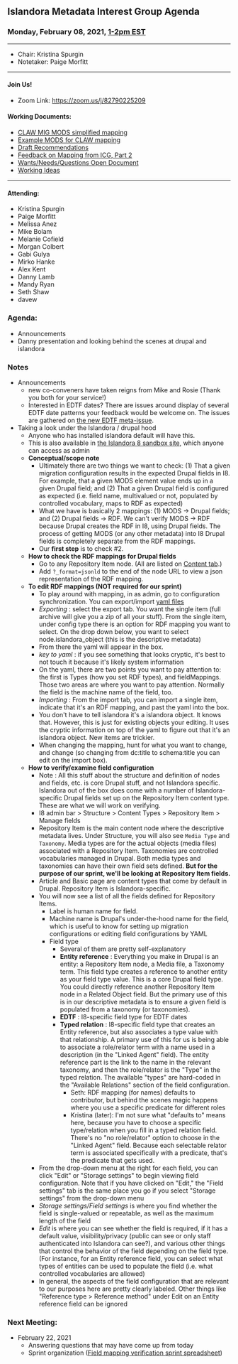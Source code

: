 ## Islandora Metadata Interest Group Agenda
### Monday, February 08, 2021, [1-2pm EST](http://www.thetimezoneconverter.com/?t=1%20pm&tz=Toronto&)

---
* Chair: Kristina Spurgin
* Notetaker: Paige Morfitt
---

#### Join Us!
* Zoom Link: https://zoom.us/j/82790225209

#### Working Documents:
* [CLAW MIG MODS simplified mapping](https://docs.google.com/spreadsheets/d/18u2qFJ014IIxlVpM3JXfDEFccwBZcoFsjbBGpvL0jJI/edit#gid=0)
* [Example MODS for CLAW mapping](https://docs.google.com/spreadsheets/d/1C2Xie7HUDSgRT5v4ldoJvlNdoXz2GHAPvL3PE3TOKW8/edit#gid=1829081124)
* [Draft Recommendations](https://docs.google.com/document/d/15qSO9YcALtYSqd6CUuGx0t8FwUJ5pPwVPz0PA5rU898/edit#heading=h.f9r6knw0rjvu)
* [Feedback on Mapping from ICG, Part 2](https://docs.google.com/document/d/11OpqMMCXM1TFXgsr4yyTQ_cH9DabnD31p7JnuTRQl28/edit?invite=CMWvruEI&ts=5e66437f)
* [Wants/Needs/Questions Open Document](https://docs.google.com/document/d/12Kpb6826TNPzzMuyPS0sESa9TLnmljQmeioWbaPeEdA/edit)
* [Working Ideas](https://github.com/islandora-interest-groups/Islandora-Metadata-Interest-Group/blob/main/working_docs/ideas_and_topics.md)

---

#### Attending:
* Kristina Spurgin
* Paige Morfitt
* Melissa Anez 
* Mike Bolam
* Melanie Cofield
* Morgan Colbert
* Gabi Gulya
* Mirko Hanke
* Alex Kent
* Danny Lamb
* Mandy Ryan
* Seth Shaw
* davew




### Agenda:
* Announcements
* Danny presentation and looking behind the scenes at drupal and islandora



### Notes
* Announcements
	* new co-conveners  have taken reigns from Mike and Rosie (Thank you both for your service!)
	* Interested in EDTF dates? There are issues around display of several EDTF date patterns your feedback would be welcome on. The issues are gathered on [the new EDTF meta-issue](https://github.com/Islandora/documentation/issues/1748).
* Taking a look under the Islandora / drupal hood
	* Anyone who has installed islandora default will have this. 
	* This is also available in [the Islandora 8 sandbox site](http://future.islandora.ca/), which anyone can access as admin
  * **Conceptual/scope note**
    * Ultimately there are two things we want to check: (1) That a given migration configuration results in the expected Drupal fields in I8. For example, that a given MODS element value ends up in a given Drupal field; and (2) That a given Drupal field is configured as expected (i.e. field name, multivalued or not, populated by controlled vocabulary, maps to RDF as expected)
    * What we have is basically 2 mappings: (1) MODS -> Drupal fields; and (2) Drupal fields -> RDF. We can't verify MODS -> RDF because Drupal creates the RDF in I8, using Drupal fields. The process of getting MODS (or any other metadata) into I8 Drupal fields is completely separate from the RDF mappings.
    * Our **first step** is to check #2. 
  * **How to check the RDF mappings for Drupal fields**
	  * Go to any Repository Item node. (All are listed on [Content tab](http://future.islandora.ca/admin/content?title=&type=islandora_object&status=All&langcode=All).) 
    * Add `?_format=jsonld` to the end of the node URL to view a json representation of the RDF mapping.
  * **To edit RDF mappings (NOT required for our sprint)**
	  * To play around with mapping, in as admin, go to configuration synchronization. You can export/import [yaml files](http://yaml.org)
	  * *Exporting* : select the export tab. You want the single item (full archive will give you a zip of all your stuff). From the single item, under config type there is an option for RDF mapping you want to select. On the drop down below, you want to select node.islandora_object (this is the descriptive metadata)
	  * From there the yaml will appear in the box. 
	  * *key to yaml* : if you see something that looks cryptic, it's best to not touch it because it's likely  system information 
	  * On the yaml, there are two points you want to pay attention to: the first is Types (how you set RDF types), and fieldMappings. Those two areas are where you want to pay attention. Normally the field is the machine name of the field, too. 
	  * *Importing* : From the import tab, you can import a single item, indicate that it's an RDF mapping, and past the yaml into the box. 
	  * You don't have to tell islandora it's a  islandora object. It knows that. However, this is just for existing objects your editing. It uses the cryptic information on top of the yaml to figure out that it's an islandora object. New items are trickier.
	  * When changing the mapping, hunt for what you want to change, and change (so changing from dc:title to schema:title you can edit on the import box). 
  * **How to verify/examine field configuration**
	  * Note : All this stuff about the structure and definition of nodes and fields, etc. is core Drupal stuff, and not Islandora specific. Islandora out of the box does come with a number of Islandora-specific Drupal fields set up on the Repository Item content type. These are what we will work on verifying.
	  * I8 admin bar > Structure > Content Types > Repository Item > Manage fields
      * Repository Item is the main content node where the descriptive metadata lives. Under Structure, you will also see `Media Type` and `Taxonomy`. Media types are for the actual objects (media files) associated with a Repository Item. Taxonomies are controlled vocabularies managed in Drupal. Both media types and taxonomies can have their own field sets defined. **But for the purpose of our sprint, we'll be looking at Repository Item fields.**
      * Article and Basic page are content types that come by default in Drupal. Repository Item is Islandora-specific. 
    * You will now see a list of all the fields defined for Repository Items.
      * Label is human name for field.
      * Machine name is Drupal's under-the-hood name for the field, which is useful to know for setting up migration configurations or editing field configurations by YAML
      * Field type
        * Several of them are pretty self-explanatory
        * **Entity reference** : Everything you make in Drupal is an entity: a Repository Item node, a Media file, a Taxonomy term. This field type creates a reference to another entity as your field type value. This is a core Drupal field type. You could directly reference another Repository Item node in a Related Object field. But the primary use of this is in our descriptive metadata is to ensure a given field is populated from a taxonomy (or taxonomies).
        * **EDTF** : I8-specific field type for EDTF dates
        * **Typed relation** : I8-specific field type that creates an Entity reference, but also associates a type value with that relationship. A primary use of this for us is being able to associate a role/relator term with a name used in a description (in the "Linked Agent" field). The entity reference part is the link to the name in the relevant taxonomy, and then the role/relator is the "Type" in the typed relation. The available "types" are hard-coded in the "Available Relations" section of the field configuration.
          * Seth: RDF mapping (for names) defaults to contributor, but behind the scenes magic happens where you use a specific predicate for different roles
          * Kristina (later): I'm not sure what "defaults to" means here, because you have to choose a specific type/relation when you fill in a typed relation field. There's no "no role/relator" option to choose in the "Linked Agent" field. Because each selectable relator term is associated specifically with a predicate, that's the predicate that gets used.
     *  From the drop-down menu at the right for each field, you can click "Edit" or "Storage settings" to begin viewing field configuration. Note that if you have clicked on "Edit," the "Field settings" tab is the same place you go if you select "Storage settings" from the drop-down menu
     * *Storage settings/Field settings* is where you find whether the field is single-valued or repeatable, as well as the maximum length of the field
     * *Edit* is where you can see whether the field is required, if it has a default value, visibility/privacy (public can see or only staff authenticated into Islandora can see?), and various other things that control the behavior of the field depending on the field type. (For instance, for an Entity reference field, you can select what types of entities can be used to populate the field (i.e. what controlled vocabularies are allowed)
     * In general, the aspects of the field configuration that are relevant to our purposes here are pretty clearly labeled. Other things like "Reference type > Reference method" under Edit on an Entity reference field can be ignored
    
### Next Meeting:
* February 22, 2021
	* Answering questions that may have come up from today 
    * Sprint organization ([Field mapping verification sprint spreadsheet](https://docs.google.com/spreadsheets/d/1-L_eAaNBvnVWb05HFrnNHKM6Bn2ULDKxurB9ZXRYCpU/edit#gid=0)) 
  
	
